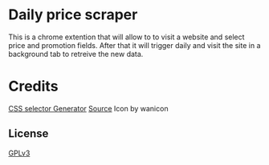 # Daily price scraper

This is a chrome extention that will allow to to visit a website and select price and promotion fields. After that it will trigger daily and visit the site in a background tab to retreive the new data.

# Credits

[CSS selector Generator](https://www.npmjs.com/package/css-selector-generator)
[Source](https://cdn.jsdelivr.net/npm/css-selector-generator)
Icon by wanicon

## License

[GPLv3](https://www.gnu.org/licenses/gpl-3.0.html)